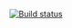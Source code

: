 ﻿[![Build status](https://ci.appveyor.com/api/projects/status/o8t7was5kow5o7o2?svg=true)](https://ci.appveyor.com/project/r616on/frontend-diploma-react)
